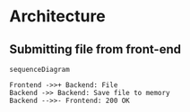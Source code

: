 # Architecture

## Submitting file from front-end

```mermaid
sequenceDiagram

Frontend ->>+ Backend: File
Backend ->> Backend: Save file to memory
Backend -->>- Frontend: 200 OK
```
